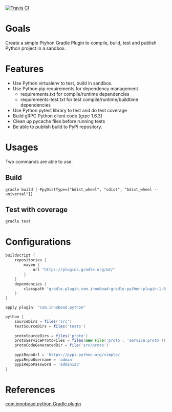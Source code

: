 [![Travis CI](https://travis-ci.org/innobead/pygradle.svg)](https://travis-ci.org/innobead/pygradle)

# Goals
Create a simple Ptyhon Gradle Plugin to compile, build, test and publish Python project in a sandbox. 

# Features
* Use Python virtualenv to test, build in sandbox.
* Use Python pip requirements for dependency management
  * requirements.txt for compile/runtime dependencies
  * requirements-test.txt for test compile/runtime/buildtime dependencies
* Use Python pytest library to test and do test coverage
* Build gRPC Python client code (grpc 1.6.3)
* Clean up pycache files before running tests
* Be able to publish build to PyPi repository.

# Usages
Two commands are able to use.
## Build
`gradle build [-PpyDistType=["bdist_wheel", "sdist", "bdist_wheel --universal"]]`

## Test with coverage
`gradle test`

# Configurations
```groovy
buildscript {
    repositories {
        maven {
            url "https://plugins.gradle.org/m2/"
        }
    }
    dependencies {
        classpath "gradle.plugin.com.innobead:gradle-python-plugin:1.0.24"
    }
}

apply plugin: "com.innobead.python"

python {
    sourceDirs = files('src')
    testSourceDirs = files('tests')
    
    protoSourceDirs = files('proto')
    protoServiceProtoFiles = files(new File('proto', 'service.proto'))
    protoCodeGeneratedDir = file('src/proto')
    
    pypiRepoUrl = 'https://pypi.python.org/simple/'
    pypiRepoUsername = 'admin'
    pypiRepoPassword = 'admin123'
}

```

# References
[com.innobead.python Gradle plugin](https://plugins.gradle.org/plugin/com.innobead.python)
